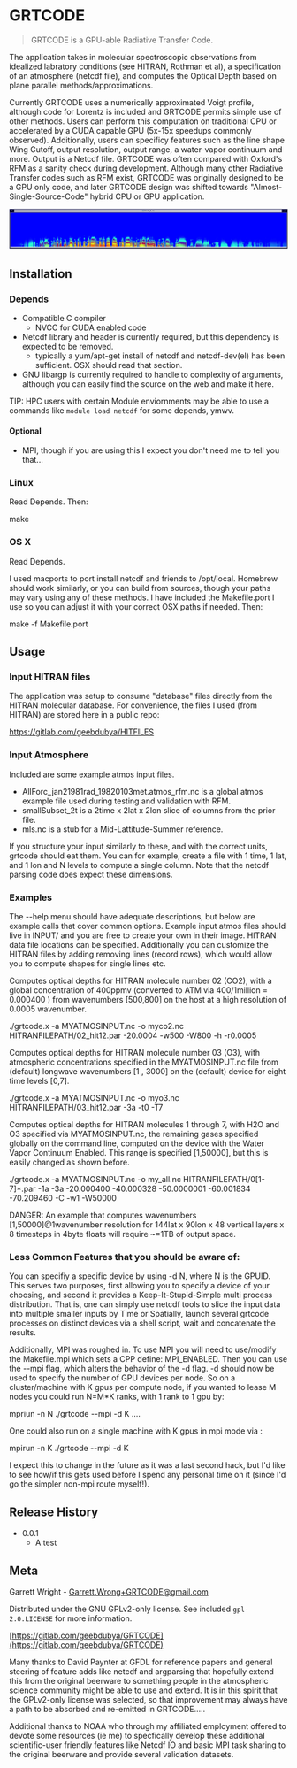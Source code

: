 # GRTCODE
> GRTCODE is a GPU-able Radiative Transfer Code.

The application takes in molecular spectroscopic observations from idealized labratory conditions (see HITRAN, Rothman et al), a specification of an atmosphere (netcdf file), and computes the Optical Depth based on plane parallel methods/approximations.

Currently GRTCODE uses a numerically approximated Voigt profile, although code for Lorentz is included and GRTCODE permits simple use of other methods.  Users can perform this computation on traditional CPU or accelerated by a CUDA capable GPU (5x-15x speedups commonly observed).  Additionally, users can specificy features such as the line shape Wing Cutoff, output resolution, output range, a water-vapor continuum and more.  Output is a Netcdf file.  GRTCODE was often compared with Oxford's RFM as a sanity check during development.  Although many other Radiative Transfer codes such as RFM exist, GRTCODE was originally designed to be a GPU only code, and later GRTCODE design was shifted towards "Almost-Single-Source-Code" hybrid CPU or GPU application.

![](banner.png)

## Installation

### Depends

* Compatible C compiler 
    * NVCC for CUDA enabled code
* Netcdf library and header is currently required, but this dependency is expected to be removed.
    * typically a yum/apt-get install of netcdf and netcdf-dev(el) has been sufficient.  OSX should read that section.
* GNU libargp is currently required to handle to complexity of arguments, although you can easily find the source on the web and make it here.

TIP: HPC users with certain Module enviornments may be able to use a commands like `module load netcdf` for some depends, ymwv.

#### Optional

* MPI, though if you are using this I expect you don't need me to tell you that...

### Linux

Read Depends.  Then:

make

### OS X 

Read Depends.

I used macports to port install netcdf and friends to /opt/local.  Homebrew should work similarly, or you can build from sources, though your paths may vary using any of these methods.  I have included the Makefile.port I use so you can adjust it with your correct OSX paths if needed. Then:

make -f Makefile.port

## Usage

### Input HITRAN files

The application was setup to consume "database" files directly from the HITRAN molecular database.  For convenience, the files I used (from HITRAN) are stored here in a public repo:

https://gitlab.com/geebdubya/HITFILES

### Input Atmosphere

Included are some example atmos input files.

* AllForc_jan21981rad_19820103met.atmos_rfm.nc is a global atmos example file used during testing and validation with RFM.
* smallSubset_2t is a 2time x 2lat x 2lon slice of columns from the prior file.
* mls.nc is a stub for a Mid-Lattitude-Summer reference.

If you structure your input similarly to these, and with the correct units, grtcode should eat them.  You can for example, create a file with 1 time, 1 lat, and 1 lon and N levels to compute a single column.  Note that the netcdf parsing code does expect these dimensions.

### Examples

The --help menu should have adequate descriptions, but below are example calls that cover common options.  Example input atmos files should live in INPUT/ and you are free to create your own in their image.  HITRAN data file locations can be specified.  Additionally you can customize the HITRAN files by adding removing lines (record rows), which would allow you to compute shapes for single lines etc.

Computes optical depths for HITRAN molecule number 02 (CO2),  with a global concentration of 400ppmv (converted to ATM via 400/1million = 0.000400 ) from wavenumbers [500,800] on the host at a high resolution of 0.0005 wavenumber.

./grtcode.x -a MYATMOSINPUT.nc -o myco2.nc HITRANFILEPATH/02_hit12.par -20.0004 -w500 -W800 -h -r0.0005

Computes optical depths for HITRAN molecule number 03 (O3), with atmospheric concentrations specified in the MYATMOSINPUT.nc file from (default) longwave wavenumbers [1 , 3000] on the (default) device for eight time levels [0,7].

./grtcode.x -a MYATMOSINPUT.nc -o myo3.nc HITRANFILEPATH/03_hit12.par -3a -t0 -T7

Computes optical depths for HITRAN molecules 1 through 7, with H2O and O3 specified via MYATMOSINPUT.nc, the remaining gases specified globally on the command line, computed on the device with the Water Vapor Continuum Enabled. This range is specified [1,50000], but this is easily changed as shown before.

./grtcode.x -a MYATMOSINPUT.nc -o my_all.nc HITRANFILEPATH/0[1-7]*.par -1a -3a -20.000400 -40.000328 -50.0000001 -60.001834 -70.209460 -C -w1 -W50000

DANGER: An example that computes wavenumbers [1,50000]@1wavenumber resolution for 144lat x 90lon x 48 vertical layers x 8 timesteps in 4byte floats will require ~=1TB of output space.

### Less Common Features that you should be aware of:

You can specifiy a specific device by using -d N, where N is the GPUID.  This serves two purposes, first allowing you to specify a device of your choosing, and second it provides a Keep-It-Stupid-Simple multi process distribution.  That is, one can simply use netcdf tools to slice the input data into multiple smaller inputs by Time or Spatially, launch several grtcode processes on distinct devices via a shell script, wait and concatenate the results. 

Additionally, MPI was roughed in.  To use MPI you will need to use/modify the Makefile.mpi which sets a CPP define: MPI_ENABLED.  Then you can use the --mpi flag, which alters the behavior of the -d flag.  -d should now be used to specify the number of GPU devices per node.  So on a cluster/machine with K gpus per compute node, if you wanted to lease M nodes you could run N=M*K ranks, with 1 rank to 1 gpu by:

mpriun -n N ./grtcode --mpi -d K ....

One could also run on a single machine with K gpus in mpi mode via :

mpirun -n K ./grtcode --mpi -d K

I expect this to change in the future as it was a last second hack, but I'd like to see how/if this gets used before I spend any personal time on it (since I'd go the simpler non-mpi route myself!).

## Release History

* 0.0.1
    * A test

## Meta

Garrett Wright - Garrett.Wrong+GRTCODE@gmail.com

Distributed under the GNU GPLv2-only license. See included ``gpl-2.0.LICENSE`` for more information.

[https://gitlab.com/geebdubya/GRTCODE](https://gitlab.com/geebdubya/GRTCODE)

Many thanks to David Paynter at GFDL for reference papers and general steering of feature adds like netcdf and argparsing that hopefully extend this from the original beerware to something people in the atmospheric science community might be able to use and extend.  It is in this spirit that the GPLv2-only license was selected, so that improvement may always have a path to be absorbed and re-emitted in GRTCODE.....

Additional thanks to NOAA who through my affiliated employment offered to devote some resources (ie me) to specfically develop these additional scientific-user friendly features like Netcdf IO and basic MPI task sharing to the original beerware and provide several validation datasets.